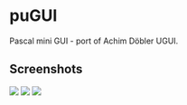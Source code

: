 # puGUI

Pascal mini GUI - port of Achim Döbler UGUI.

## Screenshots

<img src="http://github.com/JulStrat/puGUI/s1.JPG">

<img src="http://github.com/JulStrat/puGUI/s2.JPG">

<img src="http://github.com/JulStrat/puGUI/s2.JPG">
